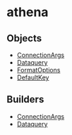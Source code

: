 # athena

## Objects

 * <span class="badge object-type-class"></span> [ConnectionArgs](./object-ConnectionArgs.md)
 * <span class="badge object-type-class"></span> [Dataquery](./object-Dataquery.md)
 * <span class="badge object-type-enum"></span> [FormatOptions](./object-FormatOptions.md)
 * <span class="badge object-type-scalar"></span> [DefaultKey](./object-DefaultKey.md)
## Builders

 * <span class="badge builder"></span> [ConnectionArgs](./builder-ConnectionArgs.md)
 * <span class="badge builder"></span> [Dataquery](./builder-Dataquery.md)

